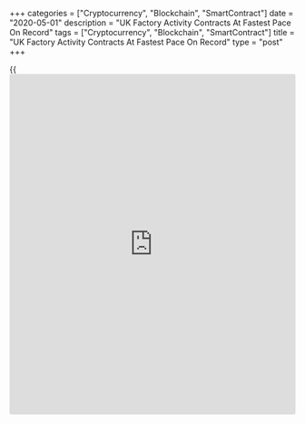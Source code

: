 +++
categories = ["Cryptocurrency", "Blockchain", "SmartContract"]
date = "2020-05-01"
description = "UK Factory Activity Contracts At Fastest Pace On Record"
tags = ["Cryptocurrency", "Blockchain", "SmartContract"]
title = "UK Factory Activity Contracts At Fastest Pace On Record"
type = "post"
+++

{{<iframe id="large-banner" src="https://www.bounty.group/#slide=20.0" width="100%" height="600" scrolling="no" style="border: 0px solid rgb(216, 221, 230); border-radius: 3px;">}}

UK manufacturing activity contracted the most on record as the outbreak
of [coronavirus][1], or covid-19, pandemic caused substantial
disruptions in the sector, final survey data from IHS Markit and
Chartered Institute of Procurement & Supply showed Friday.

The manufacturing Purchasing Managers' Index fell to 32.6 in April from
47.8 in March. The flash reading was 32.9.

Data showed that manufacturing production, new orders and employment all
contracted at the fastest rates in the 28-year survey [history](https://www.fixpro.org/post/chargeless-historical-data-api-backtesting/), while
vendor lead times lengthened to the greatest extent so far.

The global pandemic also hit overseas demand, leading to a series-record
drop in new export [business][2].

Business sentiment also remained low by the [historical](https://www.fintechee.com/services/historical-data-for-forex/) standards in
April. Nonetheless, companies still expect output to be higher one year
from now.

Inflationary pressures remained mild in April. Average input costs rose
only slightly and to the least marked extent in the current five-month
sequence of increase. At the same time, selling price inflation was at a
near four-year low.

For comments and feedback [contact](https://www.playgroundfx.com/contact/): editorial@rtt[news](https://www.letsplayfx.com/blog/forex-news-website/).com

[Economic News][3]

 **What parts of the world are seeing the best (and worst) economic
performances lately? Click[here][4] to check out our [Econ Scorecard][4]
and find out! See up-to-the-moment [ranking](https://www.playgroundfx.com/blog/crypto-exchange-ranking/)s for the best and worst
performers in [GDP][5], [unemployment rate][6], [inflation][7] and much
more.**

   1. www.rtt[news](https://www.letsplayfx.com/blog/forex-news-website/).com/list/coronavirus.aspx
   2. www.rtt[news](https://www.letsplayfx.com/blog/forex-news-website/).com/Content/Business.aspx
   3. www.rtt[news](https://www.letsplayfx.com/blog/forex-news-website/).com/Content/EconomicNews.aspx
   4. www.rtt[news](https://www.letsplayfx.com/blog/forex-news-website/).com/economic-scorecard/world-rank/PPI/highest-performance.aspx
   5. www.rtt[news](https://www.letsplayfx.com/blog/forex-news-website/).com/economic-scorecard/world-rank/GDP/highest-performance.aspx
   6. www.rtt[news](https://www.letsplayfx.com/blog/forex-news-website/).com/economic-scorecard/world-rank/unemployment-rate/lowest-performance.aspx
   7. www.rtt[news](https://www.letsplayfx.com/blog/forex-news-website/).com/economic-scorecard/world-rank/CPI/highest-performance.aspx